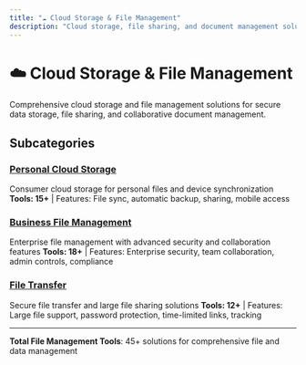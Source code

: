 ```yaml
---
title: "☁️ Cloud Storage & File Management"
description: "Cloud storage, file sharing, and document management solutions"
---
```


# ☁️ Cloud Storage & File Management

Comprehensive cloud storage and file management solutions for secure data storage, file sharing, and collaborative document management.

## Subcategories

### [Personal Cloud Storage](/categories/cloud-storage-file-management/personal-cloud-storage/)
Consumer cloud storage for personal files and device synchronization
**Tools: 15+** | Features: File sync, automatic backup, sharing, mobile access

### [Business File Management](/categories/cloud-storage-file-management/business-file-management/)
Enterprise file management with advanced security and collaboration features
**Tools: 18+** | Features: Enterprise security, team collaboration, admin controls, compliance

### [File Transfer](/categories/cloud-storage-file-management/file-transfer/)
Secure file transfer and large file sharing solutions
**Tools: 12+** | Features: Large file support, password protection, time-limited links, tracking

---

**Total File Management Tools**: 45+ solutions for comprehensive file and data management